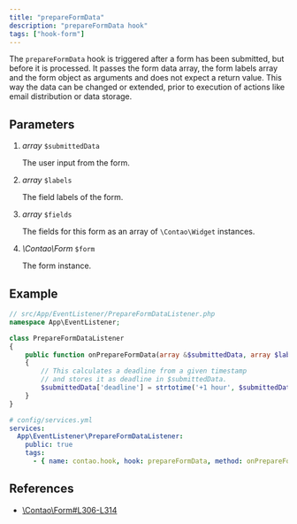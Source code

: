 ```yaml
---
title: "prepareFormData"
description: "prepareFormData hook"
tags: ["hook-form"]
---
```



The `prepareFormData` hook is triggered after a form has been submitted, but
before it is processed. It passes the form data array, the form labels array
and the form object as arguments and does not expect a return value. This way
the data can be changed or extended, prior to execution of actions like email
distribution or data storage.


## Parameters

1. *array* `$submittedData`

    The user input from the form.

2. *array* `$labels`

    The field labels of the form.

3. *array* `$fields`

    The fields for this form as an array of `\Contao\Widget` instances.

3. *\Contao\Form* `$form`

    The form instance.


## Example

```php
// src/App/EventListener/PrepareFormDataListener.php
namespace App\EventListener;

class PrepareFormDataListener
{
    public function onPrepareFormData(array &$submittedData, array $labels, array $fields, \Contao\Form $form)
    {
        // This calculates a deadline from a given timestamp
        // and stores it as deadline in $submittedData.
        $submittedData['deadline'] = strtotime('+1 hour', $submittedData['tstamp']);
    }
}
```

```yml
# config/services.yml
services:
  App\EventListener\PrepareFormDataListener:
    public: true
    tags:
      - { name: contao.hook, hook: prepareFormData, method: onPrepareFormData }
```


## References

- [\Contao\Form#L306-L314](https://github.com/contao/contao/blob/4.7.6/core-bundle/src/Resources/contao/forms/Form.php#L306-L314)
